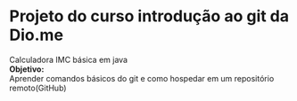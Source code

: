 # Projeto do curso introdução ao git da Dio.me
Calculadora IMC básica em java<br>
<strong>Objetivo:</strong><br>
Aprender comandos básicos do git e como hospedar em um repositório remoto(GitHub)
